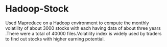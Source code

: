 # Hadoop-Stock
Used Mapreduce on a Hadoop environment to compute the monthly volatility of about 3000 stocks with each having data of about three years .There were a total of 40000 files.Volatility index is widely used by traders to find out stocks with higher earning potential.



